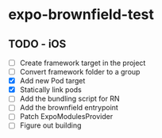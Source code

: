 # expo-brownfield-test

## TODO - iOS

- [ ] Create framework target in the project
- [ ] Convert framework folder to a group
- [X] Add new Pod target
- [X] Statically link pods
- [ ] Add the bundling script for RN
- [ ] Add the brownfield entrypoint
- [ ] Patch ExpoModulesProvider
- [ ] Figure out building
